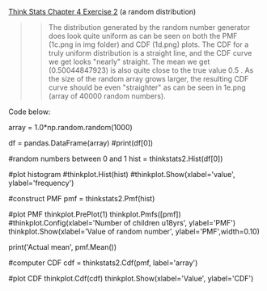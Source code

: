 [Think Stats Chapter 4 Exercise 2](http://greenteapress.com/thinkstats2/html/thinkstats2005.html#toc41) (a random distribution)

>> The distribution generated by the random number generator does look quite uniform as can be seen
on both the PMF (1c.png in img folder) and CDF (1d.png) plots. The CDF for a truly uniform
distribution is a straight line, and the CDF curve we get looks "nearly" straight. The mean we get
(0.50044847923) is also quite close to the true value 0.5 . As the size of the random array grows
larger, the resulting CDF curve should be even "straighter" as can be seen in 1e.png (array of 40000 
random numbers).

Code below:

array = 1.0*np.random.random(1000)
    
df = pandas.DataFrame(array)
#print(df[0])

#random numbers between 0 and 1
hist = thinkstats2.Hist(df[0])

#plot histogram
#thinkplot.Hist(hist)
#thinkplot.Show(xlabel='value', ylabel='frequency')

#construct PMF
pmf = thinkstats2.Pmf(hist)

#plot PMF
thinkplot.PrePlot(1)
thinkplot.Pmfs([pmf])
#thinkplot.Config(xlabel='Number of children u18yrs', ylabel='PMF')
thinkplot.Show(xlabel='Value of random number', ylabel='PMF',width=0.10)

print('Actual mean', pmf.Mean())

#computer CDF
cdf = thinkstats2.Cdf(pmf, label='array')

#plot CDF
thinkplot.Cdf(cdf)
thinkplot.Show(xlabel='Value', ylabel='CDF')

